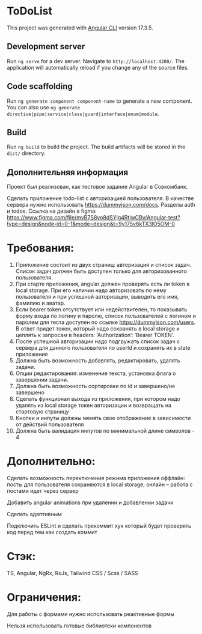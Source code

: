 # ToDoList

This project was generated with [Angular CLI](https://github.com/angular/angular-cli) version 17.3.5.

## Development server

Run `ng serve` for a dev server. Navigate to `http://localhost:4200/`. The application will automatically reload if you change any of the source files.

## Code scaffolding

Run `ng generate component component-name` to generate a new component. You can also use `ng generate directive|pipe|service|class|guard|interface|enum|module`.

## Build

Run `ng build` to build the project. The build artifacts will be stored in the `dist/` directory.

## Дополнительняя информация
Проект был реализован, как тестовое задание Angular в Совкомбанк.

Сделать приложение todo-list с авторизацией пользователя. В качестве сервера нужно использовать https://dummyjson.com/docs. Разделы auth и todos. Ссылка на дизайн в figma: https://www.figma.com/file/mvB7S8vo8dSYjg4RtjwCBv/Angular-test?type=design&node-id=0-1&mode=design&t=9y175v6kTX3lO5OM-0
# Требования:
1. Приложение состоит из двух страниц: авторизация и список задач. Список задач должен быть доступен только для авторизованного пользователя.
2. При старте приложения, angular должен проверять есть ли token в local storage. При его наличии надо авторизовать по нему пользователя и при успешной авторизации, выводить его имя, фамилию и аватар.
3. Если bearer token отсутствует или недействителен, то показывать форму входа по логину и паролю, список пользователей с логином и паролем для теста доступен по ссылке https://dummyjson.com/users. В ответ придет токен, который надо сохранять в local storage и цеплять к запросам в headers: ‘Authorization’: ‘Bearer TOKEN’.
4. После успешной авторизации надо подгружать список задач с сервера для данного пользователя по userId и сохранять их в state приложения
5. Должна быть возможность добавлять, редактировать, удалять задачи.
6. Опции редактирования: изменение текста, установка флага о завершении задачи.
7. Должна быть возможность сортировки по id и завершено/не завершено
8. Сделать функционал выхода из приложения, при котором надо удалять из local storage
токен авторизации и возвращать на стартовую страницу
9. Кнопки и инпуты должны менять свое отображение в зависимости от действий
пользователя
10. Должна быть валидация инпутов по минимальной длине символов - 4

# Дополнительно:
Сделать возможность переключения режима приложения оффлайн: посты для пользователя сохраняются в local storage; онлайн – работа с постами идет через сервер

Добавить angular animations при удалении и добавлении задачи

Сделать адаптивным

Подключить ESLint и сделать прекоммит хук который будет проверять код перед тем как создать коммит

# Стэк:
TS, Angular, NgRx, RxJs, Tailwind CSS / Scss / SASS

# Ограничения:
Для работы с формами нужно использовать реактивные формы

Нельзя использовать готовые библиотеки компонентов
